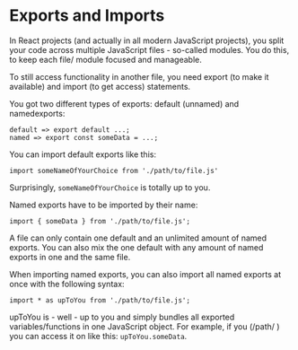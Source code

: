 # Exports and Imports

In React projects (and actually in all modern JavaScript projects), you split your code across multiple JavaScript files - so-called modules. You do this, to keep each file/ module focused and manageable.

To still access functionality in another file, you need export (to make it available) and import (to get
access) statements.

You got two different types of
exports: default (unnamed) and namedexports:

```
default => export default ...;
named => export const someData = ...;
```

You can import default exports like this:

`import someNameOfYourChoice from './path/to/file.js'`

Surprisingly, `someNameOfYourChoice` is totally up to you.

Named exports have to be imported by their name:


`import { someData } from './path/to/file.js';`

A file can only contain one default and an unlimited amount of named exports. You can also mix the one default with any amount of named exports in one and the same file.

When importing named exports, you can also import all named exports at once with the following syntax:

`import * as upToYou from './path/to/file.js';`

upToYou is - well - up to you and simply bundles all exported variables/functions in one JavaScript object. For example, if you (/path/
) you can access it on like this: `upToYou.someData`.




